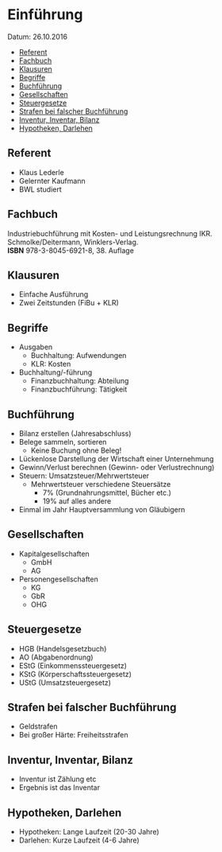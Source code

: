 # Einführung

Datum: 26.10.2016

<!-- TOC depthFrom:2 depthTo:6 withLinks:1 updateOnSave:1 orderedList:0 -->

- [Referent](#referent)
- [Fachbuch](#fachbuch)
- [Klausuren](#klausuren)
- [Begriffe](#begriffe)
- [Buchführung](#buchführung)
- [Gesellschaften](#gesellschaften)
- [Steuergesetze](#steuergesetze)
- [Strafen bei falscher Buchführung](#strafen-bei-falscher-buchführung)
- [Inventur, Inventar, Bilanz](#inventur-inventar-bilanz)
- [Hypotheken, Darlehen](#hypotheken-darlehen)

<!-- /TOC -->

## Referent
* Klaus Lederle
* Gelernter Kaufmann
* BWL studiert

## Fachbuch
Industriebuchführung mit Kosten- und Leistungsrechnung IKR. Schmolke/Deitermann, Winklers-Verlag.  
**ISBN** 978-3-8045-6921-8, 38. Auflage

## Klausuren
* Einfache Ausführung
* Zwei Zeitstunden (FiBu + KLR)

## Begriffe
* Ausgaben
  * Buchhaltung: Aufwendungen
  * KLR: Kosten
* Buchhaltung/-führung
  * Finanzbuchhaltung: Abteilung
  * Finanzbuchführung: Tätigkeit

## Buchführung
* Bilanz erstellen (Jahresabschluss)
* Belege sammeln, sortieren
  * Keine Buchung ohne Beleg!
* Lückenlose Darstellung der Wirtschaft einer Unternehmung
* Gewinn/Verlust berechnen (Gewinn- oder Verlustrechnung)
* Steuern: Umsatzsteuer/Mehrwertsteuer
  * Mehrwertsteuer verschiedene Steuersätze
    * 7% (Grundnahrungsmittel, Bücher etc.)
    * 19% auf alles andere
* Einmal im Jahr Hauptversammlung von Gläubigern

## Gesellschaften
* Kapitalgesellschaften
  * GmbH
  * AG
* Personengesellschaften
  * KG
  * GbR
  * OHG

## Steuergesetze
* HGB (Handelsgesetzbuch)
* AO (Abgabenordnung)
* EStG (Einkommenssteuergesetz)
* KStG (Körperschaftssteuergesetz)
* UStG (Umsatzsteuergesetz)

## Strafen bei falscher Buchführung
* Geldstrafen
* Bei großer Härte: Freiheitsstrafen

## Inventur, Inventar, Bilanz
* Inventur ist Zählung etc
* Ergebnis ist das Inventar

## Hypotheken, Darlehen
* Hypotheken: Lange Laufzeit (20-30 Jahre)
* Darlehen: Kurze Laufzeit (4-6 Jahre)
